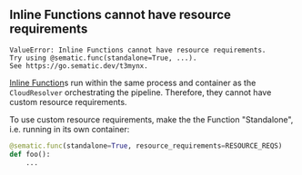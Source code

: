 ## Inline Functions cannot have resource requirements

```
ValueError: Inline Functions cannot have resource requirements.
Try using @sematic.func(standalone=True, ...).
See https://go.sematic.dev/t3mynx.
```

[Inline Function](./glossary.md#standalone-inline-function)s run within the same
process and container as the `CloudResolver` orchestrating the pipeline.
Therefore, they cannot have custom resource requirements.

To use custom resource requirements, make the the Function "Standalone", i.e.
running in its own container:

```python
@sematic.func(standalone=True, resource_requirements=RESOURCE_REQS)
def foo():
    ...
```